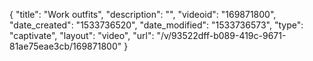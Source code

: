 {
    "title": "Work outfits",
    "description": "",
    "videoid": "169871800",
    "date_created": "1533736520",
    "date_modified": "1533736573",
    "type": "captivate",
    "layout": "video",
    "url": "\/v\/93522dff-b089-419c-9671-81ae75eae3cb\/169871800"
}